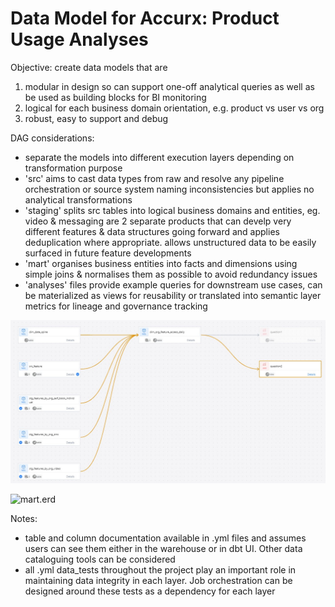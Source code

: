 # Data Model for Accurx: Product Usage Analyses

Objective:  create data models that are 
1. modular in design so can support one-off analytical queries as well as be used as building blocks for BI monitoring
2. logical for each business domain orientation, e.g. product vs user vs org
3. robust, easy to support and debug

DAG considerations:
- separate the models into different execution layers depending on transformation purpose
- 'src' aims to cast data types from raw and resolve any pipeline orchestration or source system naming inconsistencies but applies no analytical transformations
- 'staging' splits src tables into logical business domains and entities, eg. video & messaging are 2 separate products that can develp very different features & data structures going forward and applies deduplication where appropriate.  allows unstructured data to be easily surfaced in future feature developments
- 'mart' organises business entities into facts and dimensions using simple joins & normalises them as possible to avoid redundancy issues
- 'analyses' files provide example queries for downstream use cases, can be materialized as views for reusability or translated into semantic layer metrics for lineage and governance tracking

![mart.dim_org_feature_access lineage illustration](.\docs\dim_org_dag.jpg)

![mart.erd](.\docs\erd_accurx.jpg)

Notes:
- table and column documentation available in .yml files and assumes users can see them either in the warehouse or in dbt UI.  Other data cataloguing tools can be considered
- all .yml data_tests throughout the project play an important role in maintaining data integrity in each layer.  Job orchestration can be designed around these tests as a dependency for each layer
